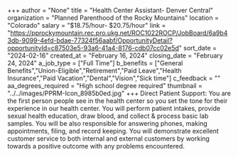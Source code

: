 +++
author = "None"
title = "Health Center Assistant- Denver Central"
organization = "Planned Parenthood of the Rocky Mountains"
location = "Colorado"
salary = "$18.75/hour- $20.75/hour"
link = "https://pprockymountain.rec.pro.ukg.net/ROC1022ROCP/JobBoard/6a9b43db-9099-4efd-bdae-77324f56aabf/OpportunityDetail?opportunityId=c87503e5-93a6-41a4-8176-cdb07cc02e5d"
sort_date = "2024-02-16"
created_at = "February 16, 2024"
closing_date = "February 24, 2024"
a_job_type = ["Full Time"]
b_benefits = ["General Benefits","Union-Eligible","Retirement","Paid Leave","Health Insurance","Paid Vacation","Dental","Vision","Sick time"]
c_feedback = ""
aa_degrees_required = "High school degree required"
thumbnail = "../../images/PPRM-Icon_8985b0ed.jpg"
+++
Direct Patient Support: You are the first person people see in the health center so you set the tone for their experience in our health center. You will perform patient intakes, provide sexual health education, draw blood, and collect & process basic lab samples. You will be also responsible for answering phones, making appointments, filing, and record keeping. You will demonstrate excellent customer service to both internal and external customers by working towards a positive outcome with any problems encountered. 